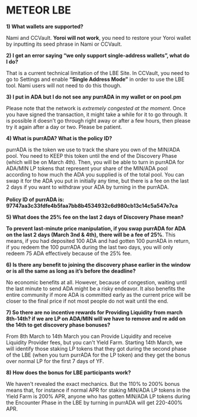 # METEOR LBE

**1) What wallets are supported?**

Nami and CCVault. **Yoroi will not work**, you need to restore your Yoroi wallet by inputting its seed phrase in Nami or CCVault.

**2) I get an error saying “we only support single-address wallets”, what do I do?**

That is a current technical limitation of the LBE Site. In CCVault, you need to go to Settings and enable **“Single Address Mode”** in order to use the LBE tool. Nami users will not need to do this though.

**3) I put in ADA but I do not see any purrADA in my wallet or on pool.pm**

Please note that the network is _extremely congested at the moment_. Once you have signed the transaction, it might take a while for it to go through. It is possible it doesn't go through right away or after a few hours, then please try it again after a day or two. Please be patient.

**4) What is purrADA? What is the policy ID?**

purrADA is the token we use to track the share you own of the MIN/ADA pool. You need to KEEP this token until the end of the Discovery Phase (which will be on March 4th). Then, you will be able to turn in purrADA for ADA/MIN LP tokens that represent your share of the MIN/ADA pool according to how much the ADA you supplied is of the total pool. You can swap it for the ADA you put in initially any time, but there is a fee on the last 2 days if you want to withdraw your ADA by turning in the purrADA. \
\
**Policy ID of purrADA is: 97747aa3c33fdfe4b5faa7bb8b4534932c6d980cb13c14c5a547e7ca**

**5) What does the 25% fee on the last 2 days of Discovery Phase mean?**

**To prevent last-minute price manipulation, if you swap purrADA for ADA on the last 2 days (March 3nd & 4th), there will be a fee of 25%**. This means, if you had deposited 100 ADA and had gotten 100 purrADA in return, if you redeem the 100 purrADA during the last two days, you will only redeem 75 ADA effectively because of the 25% fee.

**6) Is there any benefit to joining the discovery phase earlier in the window or is all the same as long as it’s before the deadline?**

No economic benefits at all. However, because of congestion, waiting until the last minute to send ADA might be a risky endeavor. It also benefits the entire community if more ADA is committed early as the current price will be closer to the final price if not most people do not wait until the end.

**7) So there are no incentive rewards for Providing Liquidity from march 8th-14th? if we are LP on ADA/MIN will we have to remove and re add on the 14th to get discovery phase bonuses?**

From 8th March to 14th March you can Provide Liquidity and receive Liquidity Provider fees, but you can't Yield Farm. Starting 14th March, we will identify those staking LP tokens that they got during the second phase of the LBE (when you turn purrADA for the LP token) and they get the bonus over normal LP for the first 7 days of YF.

**8) How does the bonus for LBE participants work?**

We haven't revealed the exact mechanics. But the 110% to 200% bonus means that, for instance if normal APR for staking MIN/ADA LP tokens in the Yield Farm is 200% APR, anyone who has gotten MIN/ADA LP tokens during the Encounter Phase in the LBE by turning in purrADA will get 220-400% APR.
